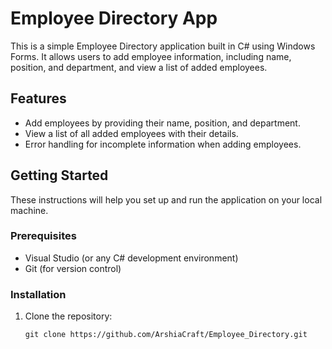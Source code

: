# Employee Directory App

This is a simple Employee Directory application built in C# using Windows Forms. It allows users to add employee information, including name, position, and department, and view a list of added employees.

## Features

- Add employees by providing their name, position, and department.
- View a list of all added employees with their details.
- Error handling for incomplete information when adding employees.

## Getting Started

These instructions will help you set up and run the application on your local machine.

### Prerequisites

- Visual Studio (or any C# development environment)
- Git (for version control)

### Installation

1. Clone the repository:

   ```shell
   git clone https://github.com/ArshiaCraft/Employee_Directory.git
